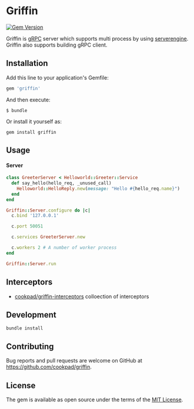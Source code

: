 # Griffin

[![Gem Version](https://badge.fury.io/rb/griffin.svg)](https://badge.fury.io/rb/griffin)

Griffin is [gRPC](https://grpc.io/) server which supports multi process by using [serverengine](https://github.com/treasure-data/serverengine).
Griffin also supports building gRPC client.

## Installation

Add this line to your application's Gemfile:

```ruby
gem 'griffin'
```

And then execute:

```
$ bundle
```

Or install it yourself as:

```
gem install griffin
```

## Usage

#### Server

```ruby
class GreeterServer < Helloworld::Greeter::Service
  def say_hello(hello_req, _unused_call)
    Helloworld::HelloReply.new(message: "Hello #{hello_req.name}")
  end
end

Griffin::Server.configure do |c|
  c.bind '127.0.0.1'

  c.port 50051

  c.services GreeterServer.new

  c.workers 2 # A number of worker process
end

Griffin::Server.run

```

## Interceptors

* [cookpad/griffin-interceptors](https://github.com/cookpad/griffin-interceptors) colloection of interceptors

## Development

```
bundle install
```

## Contributing

Bug reports and pull requests are welcome on GitHub at https://github.com/cookpad/griffin.

## License

The gem is available as open source under the terms of the [MIT License](https://opensource.org/licenses/MIT).

